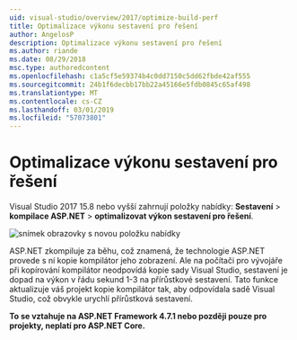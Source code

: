 ```yaml
---
uid: visual-studio/overview/2017/optimize-build-perf
title: Optimalizace výkonu sestavení pro řešení
author: AngelosP
description: Optimalizace výkonu sestavení pro řešení
ms.author: riande
ms.date: 08/29/2018
msc.type: authoredcontent
ms.openlocfilehash: c1a5cf5e59374b4c0dd7150c5dd62fbde42af555
ms.sourcegitcommit: 24b1f6decbb17bb22a45166e5fdb0845c65af498
ms.translationtype: MT
ms.contentlocale: cs-CZ
ms.lasthandoff: 03/01/2019
ms.locfileid: "57073801"
---
```

# <a name="optimize-build-performance-for-solution"></a>Optimalizace výkonu sestavení pro řešení

Visual Studio 2017 15.8 nebo vyšší zahrnují položky nabídky: **Sestavení** > **kompilace ASP.NET** > **optimalizovat výkon sestavení pro řešení**.

![snímek obrazovky s novou položku nabídky](optimize-build-perf/_static/optimize-build-performance-for-solution.png)

ASP.NET zkompiluje za běhu, což znamená, že technologie ASP.NET provede s ní kopie kompilátor jeho zobrazení. Ale na počítači pro vývojáře při kopírování kompilátor neodpovídá kopie sady Visual Studio, sestavení je dopad na výkon v řádu sekund 1-3 na přírůstkové sestavení. Tato funkce aktualizuje váš projekt kopie kompilátor tak, aby odpovídala sadě Visual Studio, což obvykle urychlí přírůstková sestavení.

**To se vztahuje na ASP.NET Framework 4.7.1 nebo později pouze pro projekty, neplatí pro ASP.NET Core.**
